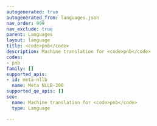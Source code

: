 ```yaml
---
autogenerated: true
autogenerated_from: languages.json
nav_order: 999
nav_exclude: true
parent: Languages
layout: language
title: <code>pnb</code>
description: Machine translation for <code>pnb</code>
codes:
- pnb
family: []
supported_apis:
- id: meta-nllb
  name: Meta NLLB-200
supported_qe_apis: []
seo:
  name: Machine translation for <code>pnb</code>
  type: Language

---
```


